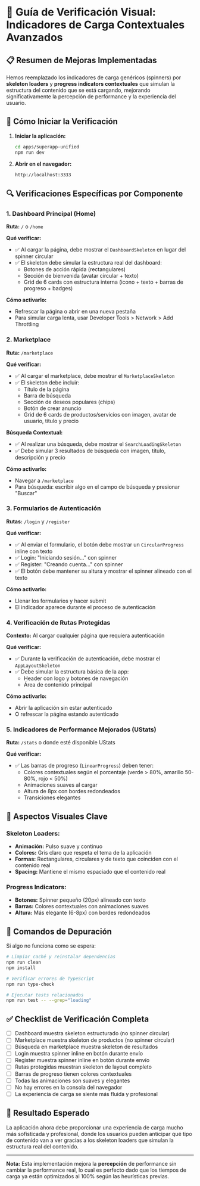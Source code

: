 # 🎯 Guía de Verificación Visual: Indicadores de Carga Contextuales Avanzados

## 📋 Resumen de Mejoras Implementadas

Hemos reemplazado los indicadores de carga genéricos (spinners) por **skeleton loaders** y **progress indicators contextuales** que simulan la estructura del contenido que se está cargando, mejorando significativamente la percepción de performance y la experiencia del usuario.

## 🚀 Cómo Iniciar la Verificación

1. **Iniciar la aplicación:**
   ```bash
   cd apps/superapp-unified
   npm run dev
   ```

2. **Abrir en el navegador:**
   ```
   http://localhost:3333
   ```

## 🔍 Verificaciones Específicas por Componente

### 1. **Dashboard Principal (Home)**
**Ruta:** `/` o `/home`

**Qué verificar:**
- ✅ Al cargar la página, debe mostrar el `DashboardSkeleton` en lugar del spinner circular
- ✅ El skeleton debe simular la estructura real del dashboard:
  - Botones de acción rápida (rectangulares)
  - Sección de bienvenida (avatar circular + texto)
  - Grid de 6 cards con estructura interna (icono + texto + barras de progreso + badges)

**Cómo activarlo:**
- Refrescar la página o abrir en una nueva pestaña
- Para simular carga lenta, usar Developer Tools > Network > Add Throttling

### 2. **Marketplace**
**Ruta:** `/marketplace`

**Qué verificar:**
- ✅ Al cargar el marketplace, debe mostrar el `MarketplaceSkeleton`
- ✅ El skeleton debe incluir:
  - Título de la página
  - Barra de búsqueda
  - Sección de deseos populares (chips)
  - Botón de crear anuncio
  - Grid de 6 cards de productos/servicios con imagen, avatar de usuario, título y precio

**Búsqueda Contextual:**
- ✅ Al realizar una búsqueda, debe mostrar el `SearchLoadingSkeleton`
- ✅ Debe simular 3 resultados de búsqueda con imagen, título, descripción y precio

**Cómo activarlo:**
- Navegar a `/marketplace`
- Para búsqueda: escribir algo en el campo de búsqueda y presionar "Buscar"

### 3. **Formularios de Autenticación**
**Rutas:** `/login` y `/register`

**Qué verificar:**
- ✅ Al enviar el formulario, el botón debe mostrar un `CircularProgress` inline con texto
- ✅ Login: "Iniciando sesión..." con spinner
- ✅ Register: "Creando cuenta..." con spinner
- ✅ El botón debe mantener su altura y mostrar el spinner alineado con el texto

**Cómo activarlo:**
- Llenar los formularios y hacer submit
- El indicador aparece durante el proceso de autenticación

### 4. **Verificación de Rutas Protegidas**
**Contexto:** Al cargar cualquier página que requiera autenticación

**Qué verificar:**
- ✅ Durante la verificación de autenticación, debe mostrar el `AppLayoutSkeleton`
- ✅ Debe simular la estructura básica de la app:
  - Header con logo y botones de navegación
  - Área de contenido principal

**Cómo activarlo:**
- Abrir la aplicación sin estar autenticado
- O refrescar la página estando autenticado

### 5. **Indicadores de Performance Mejorados (UStats)**
**Ruta:** `/stats` o donde esté disponible UStats

**Qué verificar:**
- ✅ Las barras de progreso (`LinearProgress`) deben tener:
  - Colores contextuales según el porcentaje (verde > 80%, amarillo 50-80%, rojo < 50%)
  - Animaciones suaves al cargar
  - Altura de 8px con bordes redondeados
  - Transiciones elegantes

## 🎨 Aspectos Visuales Clave

### **Skeleton Loaders:**
- **Animación:** Pulso suave y continuo
- **Colores:** Gris claro que respeta el tema de la aplicación
- **Formas:** Rectangulares, circulares y de texto que coinciden con el contenido real
- **Spacing:** Mantiene el mismo espaciado que el contenido real

### **Progress Indicators:**
- **Botones:** Spinner pequeño (20px) alineado con texto
- **Barras:** Colores contextuales con animaciones suaves
- **Altura:** Más elegante (6-8px) con bordes redondeados

## 🔧 Comandos de Depuración

Si algo no funciona como se espera:

```bash
# Limpiar caché y reinstalar dependencias
npm run clean
npm install

# Verificar errores de TypeScript
npm run type-check

# Ejecutar tests relacionados
npm run test -- --grep="loading"
```

## ✅ Checklist de Verificación Completa

- [ ] Dashboard muestra skeleton estructurado (no spinner circular)
- [ ] Marketplace muestra skeleton de productos (no spinner circular)
- [ ] Búsqueda en marketplace muestra skeleton de resultados
- [ ] Login muestra spinner inline en botón durante envío
- [ ] Register muestra spinner inline en botón durante envío
- [ ] Rutas protegidas muestran skeleton de layout completo
- [ ] Barras de progreso tienen colores contextuales
- [ ] Todas las animaciones son suaves y elegantes
- [ ] No hay errores en la consola del navegador
- [ ] La experiencia de carga se siente más fluida y profesional

## 🎯 Resultado Esperado

La aplicación ahora debe proporcionar una experiencia de carga mucho más sofisticada y profesional, donde los usuarios pueden anticipar qué tipo de contenido van a ver gracias a los skeleton loaders que simulan la estructura real del contenido.

---

**Nota:** Esta implementación mejora la **percepción** de performance sin cambiar la performance real, lo cual es perfecto dado que los tiempos de carga ya están optimizados al 100% según las heurísticas previas. 